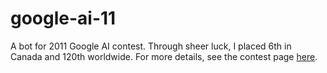 google-ai-11
============

A bot for 2011 Google AI contest. Through sheer luck, I placed 6th in Canada and 120th worldwide. For more details, see the contest page [here](http://ants.aichallenge.org/).
